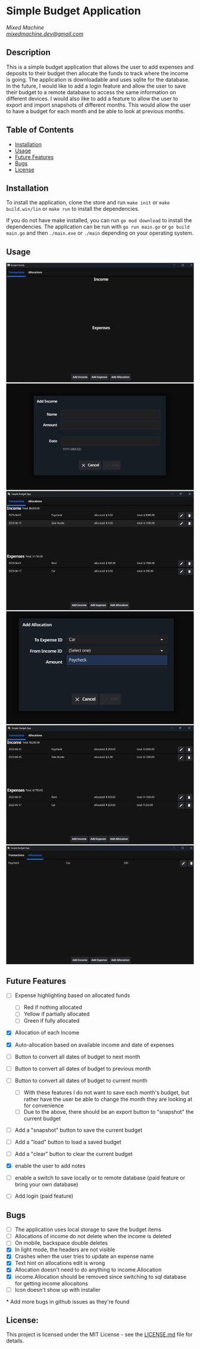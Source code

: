 # Simple Budget Application
*Mixed Machine* <br />
*mixedmachine.dev@gmail.com*

## Description
This is a simple budget application that allows the user to add expenses and deposits to their budget then allocate the funds to track where the income is going. The application is downloadable and uses sqlite for the database. In the future, I would like to add a login feature and allow the user to save their budget to a remote database to access the same information on different devices. I would also like to add a feature to allow the user to export and import snapshots of different months. This would allow the user to have a budget for each month and be able to look at previous months. 


## Table of Contents
* [Installation](#installation)
* [Usage](#usage)
* [Future Features](#future-features)
* [Bugs](#bugs)
* [License](#license)


## Installation
To install the application, clone the store and run `make init` or `make build.win/lin` or `make run` to install the dependencies.

If you do not have make installed, you can run `go mod download` to install the dependencies. The application can be run with `go run main.go` or `go build main.go` and then `./main.exe` or `./main` depending on your operating system.

## Usage
![image](./pictures/preview1.png)
![image](./pictures/preview2.png)
![image](./pictures/preview3.png)
![image](./pictures/preview4.png)
![image](./pictures/preview5.png)
![image](./pictures/preview6.png)


## Future Features
- [ ] Expense highlighting based on allocated funds
    - [ ] Red if nothing allocated
    - [ ] Yellow if partially allocated
    - [ ] Green if fully allocated
- [x] Allocation of each Income
- [x] Auto-allocation based on available income and date of expenses
- [ ] Button to convert all dates of budget to next month
- [ ] Button to convert all dates of budget to previous month
- [ ] Button to convert all dates of budget to current month
    - [ ] With these features I do not want to save each month's budget, but rather have the user be able to change the month they are looking at for convenience
    - [ ] Due to the above, there should be an export button to "snapshot" the current budget
- [ ] Add a "snapshot" button to save the current budget
- [ ] Add a "load" button to load a saved budget
- [ ] Add a "clear" button to clear the current budget
- [x] enable the user to add notes
- [ ] enable a switch to save locally or to remote database (paid feature or bring your own database)
- [ ] Add login (paid feature)


## Bugs
- [ ] The application uses local storage to save the budget items
- [ ] Allocations of income do not delete when the income is deleted
- [ ] On mobile, backspace double deletes
- [x] In light mode, the headers are not visible
- [x] Crashes when the user tries to update an expense name
- [x] Text hint on allocations edit is wrong
- [x] Allocation doesn't need to do anything to income.Allocation
- [x] income.Allocation should be removed since switching to sql database for getting income allocaitons
- [ ] Icon doesn't show up with installer

\* Add more bugs in github issues as they're found


## License:
This project is licensed under the MIT License - see the 
[LICENSE.md](./LICENSE.txt) file for details.
